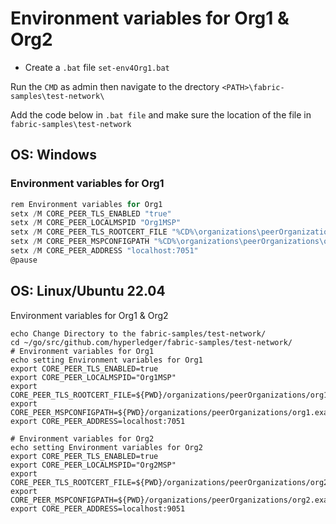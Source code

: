 
# Environment variables for Org1 & Org2
* Create a `.bat` file `set-env4Org1.bat` 

Run the `CMD` as admin then navigate to the drectory `<PATH>\fabric-samples\test-network\`

Add the code below in `.bat file` and make sure the location of the file in `fabric-samples\test-network`
## OS: Windows 
### Environment variables for Org1

```PowerShell
rem Environment variables for Org1
setx /M CORE_PEER_TLS_ENABLED "true"
setx /M CORE_PEER_LOCALMSPID "Org1MSP"
setx /M CORE_PEER_TLS_ROOTCERT_FILE "%CD%\organizations\peerOrganizations\org1.example.com\peers\peer0.org1.example.com\tls\ca.crt"
setx /M CORE_PEER_MSPCONFIGPATH "%CD%\organizations\peerOrganizations\org1.example.com\users\Admin@org1.example.com\msp"
setx /M CORE_PEER_ADDRESS "localhost:7051"
@pause
```

  
## OS: Linux/Ubuntu 22.04
Environment variables for Org1 & Org2
```shell
echo Change Directory to the fabric-samples/test-network/
cd ~/go/src/github.com/hyperledger/fabric-samples/test-network/
# Environment variables for Org1
echo setting Environment variables for Org1
export CORE_PEER_TLS_ENABLED=true
export CORE_PEER_LOCALMSPID="Org1MSP"
export CORE_PEER_TLS_ROOTCERT_FILE=${PWD}/organizations/peerOrganizations/org1.example.com/peers/peer0.org1.example.com/tls/ca.crt
export CORE_PEER_MSPCONFIGPATH=${PWD}/organizations/peerOrganizations/org1.example.com/users/Admin@org1.example.com/msp
export CORE_PEER_ADDRESS=localhost:7051
  
# Environment variables for Org2
echo setting Environment variables for Org2
export CORE_PEER_TLS_ENABLED=true
export CORE_PEER_LOCALMSPID="Org2MSP"
export CORE_PEER_TLS_ROOTCERT_FILE=${PWD}/organizations/peerOrganizations/org2.example.com/peers/peer0.org2.example.com/tls/ca.crt
export CORE_PEER_MSPCONFIGPATH=${PWD}/organizations/peerOrganizations/org2.example.com/users/Admin@org2.example.com/msp
export CORE_PEER_ADDRESS=localhost:9051
```
